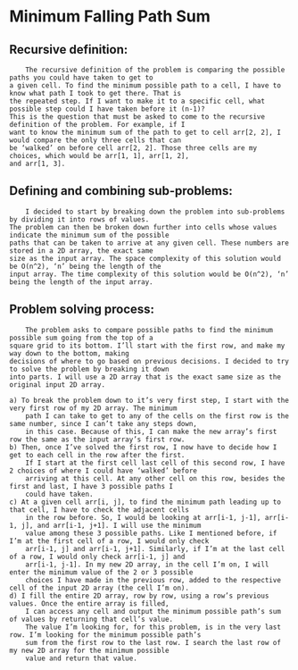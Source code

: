 # Minimum Falling Path Sum

## Recursive definition:
		The recursive definition of the problem is comparing the possible paths you could have taken to get to
	a given cell. To find the minimum possible path to a cell, I have to know what path I took to get there. That is
	the repeated step. If I want to make it to a specific cell, what possible step could I have taken before it (n-1)? 
	This is the question that must be asked to come to the recursive definition of the problem. For example, if I 
	want to know the minimum sum of the path to get to cell arr[2, 2], I would compare the only three cells that can 
	be ‘walked’ on before cell arr[2, 2]. Those three cells are my choices, which would be arr[1, 1], arr[1, 2], 
	and arr[1, 3].

## Defining and combining sub-problems:
		I decided to start by breaking down the problem into sub-problems by dividing it into rows of values. 
	The problem can then be broken down further into cells whose values indicate the minimum sum of the possible 
	paths that can be taken to arrive at any given cell. These numbers are stored in a 2D array, the exact same 
	size as the input array. The space complexity of this solution would be O(n^2), ‘n’ being the length of the 
	input array. The time complexity of this solution would be O(n^2), ‘n’ being the length of the input array. 

## Problem solving process:
		The problem asks to compare possible paths to find the minimum possible sum going from the top of a 
	square grid to its bottom. I’ll start with the first row, and make my way down to the bottom, making 
	decisions of where to go based on previous decisions. I decided to try to solve the problem by breaking it down 
	into parts. I will use a 2D array that is the exact same size as the original input 2D array. 
	
	a) To break the problem down to it’s very first step, I start with the very first row of my 2D array. The minimum 
		path I can take to get to any of the cells on the first row is the same number, since I can’t take any steps down, 
		in this case. Because of this, I can make the new array’s first row the same as the input array’s first row.
 	b) Then, once I’ve solved the first row, I now have to decide how I get to each cell in the row after the first. 
		If I start at the first cell last cell of this second row, I have 2 choices of where I could have ‘walked’ before 
		arriving at this cell. At any other cell on this row, besides the first and last, I have 3 possible paths I 
		could have taken. 
	c) At a given cell arr[i, j], to find the minimum path leading up to that cell, I have to check the adjacent cells 
		in the row before. So, I would be looking at arr[i-1, j-1], arr[i-1, j], and arr[i-1, j+1]. I will use the minimum 
		value among these 3 possible paths. Like I mentioned before, if I’m at the first cell of a row, I would only check 
		arr[i-1, j] and arr[i-1, j+1]. Similarly, if I’m at the last cell of a row, I would only check arr[i-1, j] and 
		arr[i-1, j-1]. In my new 2D array, in the cell I’m on, I will enter the minimum value of the 2 or 3 possible 
		choices I have made in the previous row, added to the respective cell of the input 2D array (the cell I’m on).
	d) I fill the entire 2D array, row by row, using a row’s previous values. Once the entire array is filled, 
		I can access any cell and output the minimum possible path’s sum of values by returning that cell’s value. 
		The value I’m looking for, for this problem, is in the very last row. I’m looking for the minimum possible path’s 
		sum from the first row to the last row. I search the last row of my new 2D array for the minimum possible 
		value and return that value.

